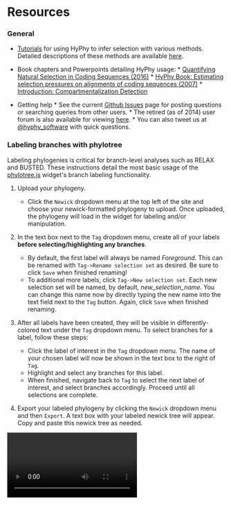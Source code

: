 Resources
===================

### General

* [Tutorials](./tutorials/current-release-tutorial) for using HyPhy to infer selection with various methods. Detailed descriptions of these methods are available [here](./getting-started/#choosing-a-method-for-selection-inference).

* Book chapters and Powerpoints detailing HyPhy usage:
      * [Quantifying Natural Selection in Coding Sequences (2016)](resources-files/slides-selection-2016.pdf)
      * [HyPhy Book: Estimating selection pressures on alignments of
coding sequences (2007)](resources-files/hyphybook2007.pdf)
      * [Introduction: Compartmentalization Detection](resources-files/compartmentalization_detection_ppt.pdf)

* Getting help
      * See the current [Github Issues](https://www.github.com/veg/hyphy/issues) page for posting questions or searching queries from other users.
      * The retired (as of 2014) user forum is also available for viewing [here](http://www.hyphy.org/cgi-bin/hyphy_forums/YaBB.pl).
      * You can also tweet us at [@hyphy_software](https://www.twitter.com/hyphy_software) with quick questions.


### Labeling branches with phylotree
Labeling phylogenies is critical for branch-level analyses such as RELAX and BUSTED.
These instructions detail the most basic usage of the [phylotree.js](http://phylotree.hyphy.org/)
widget's branch labeling functionality.

1. Upload your phylogeny.
	+ Click the `Newick` dropdown menu at the top left of the site and choose your newick-formatted phylogeny to upload. Once uploaded, the phylogeny will load in the widget for labeling and/or manipulation.
2. In the text box next to the `Tag` dropdown menu, create all of your labels **before selecting/highlighting any branches**.
	+ By default, the first label will always be named *Foreground*. This can be renamed with `Tag->Rename selection set` as desired. Be sure to click `Save` when finished renaming!
	+ To additional more labels, click `Tag->New selection set`. Each new selection set will be named, by default, *new_selection_name*. You can change this name now by directly typing the new name into the text field next to the `Tag` button. Again, click `Save` when finished renaming.
3. After all labels have been created, they will be visible in differently-colored text under the `Tag` dropdown menu. To select branches for a label, follow these steps:
	+ Click the label of interest in the `Tag` dropdown menu. The name of your chosen label will now be shown in the text box to the right of `Tag`.
	+ Highlight and select any branches for this label.
	+ When finished, navigate back to `Tag` to select the next label of interest, and select branches accordingly. Proceed until all selections are complete.

4. Export your labeled phylogeny by clicking the `Newick` dropdown menu and then `Export`. A text box with your labeled newick tree will appear. Copy and paste this newick tree as needed.

<video controls>
  <source src="/resources-files/partition-tree.mp4" type="video/mp4">
</video>
